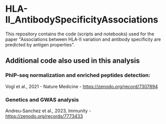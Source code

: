 # HLA-II_AntibodySpecificityAssociations

This repository contains the code (scripts and notebooks) used for the paper "Associations between HLA-II variation and antibody specificity are predicted by antigen properties".

## Additional code also used in this analysis
### PhIP-seq normalization and enriched peptides detection:
Vogl et al., 2021 - Nature Medicine - https://zenodo.org/record/7307894 
### Genetics and GWAS analysis
Andreu-Sanchez et al., 2023, Immunity - https://zenodo.org/records/7773433
